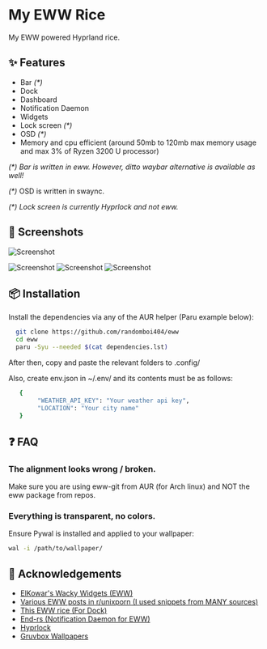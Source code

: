 
# My EWW Rice

My EWW powered Hyprland rice.


## ✨ Features

- Bar *(\*)*
- Dock
- Dashboard
- Notification Daemon
- Widgets
- Lock screen *(\*)*
- OSD *(\*)*
- Memory and cpu efficient (around 50mb to 120mb max memory usage and max 3% of Ryzen 3200 U processor)

*(\*) Bar is written in eww. However, ditto waybar alternative is available as well!*

*(\*)* OSD is written in swaync.

*(\*) Lock screen is currently Hyprlock and not eww.*

## 📸 Screenshots

![Screenshot](https://raw.githubusercontent.com/randomboi404/eww/refs/heads/main/.assets/ss.png)

![Screenshot](https://raw.githubusercontent.com/randomboi404/eww/refs/heads/main/.assets/ss2.png)
![Screenshot](https://raw.githubusercontent.com/randomboi404/eww/refs/heads/main/.assets/ss3.png)
![Screenshot](https://raw.githubusercontent.com/randomboi404/eww/refs/heads/main/.assets/ss1.png)
## 📦 Installation

Install the dependencies via any of the AUR helper (Paru example below):

```bash
  git clone https://github.com/randomboi404/eww
  cd eww
  paru -Syu --needed $(cat dependencies.lst)
```
After then, copy and paste the relevant folders to .config/

Also, create env.json in ~/.env/ and its contents must be as follows:

```bash
   {
        "WEATHER_API_KEY": "Your weather api key",
        "LOCATION": "Your city name"
   }
```
    
## ❓ FAQ

### The alignment looks wrong / broken.

Make sure you are using eww-git from AUR (for Arch linux) and NOT the eww package from repos.

### Everything is transparent, no colors.

Ensure Pywal is installed and applied to your wallpaper:
```bash
wal -i /path/to/wallpaper/
```

## 🙏 Acknowledgements

 - [ElKowar's Wacky Widgets (EWW)](https://elkowar.github.io/eww/eww.html)
 - [Various EWW posts in r/unixporn (I used snippets from MANY sources)](https://www.reddit.com/r/unixporn/)
 - [This EWW rice (For Dock)](https://github.com/Tail-R/xmonad_eww_dotfiles/tree/main)
- [End-rs (Notification Daemon for EWW)](https://github.com/Dr-42/end-rs)
- [Hyprlock](https://github.com/hyprwm/hyprlock)
- [Gruvbox Wallpapers](https://gruvbox-wallpapers.pages.dev/)
